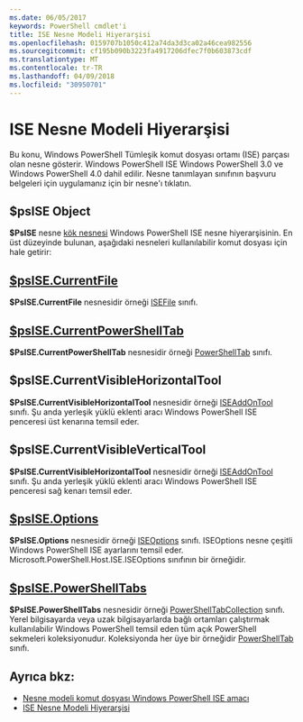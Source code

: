 ```yaml
---
ms.date: 06/05/2017
keywords: PowerShell cmdlet'i
title: ISE Nesne Modeli Hiyerarşisi
ms.openlocfilehash: 0159707b1050c412a74da3d3ca02a46cea982556
ms.sourcegitcommit: cf195b090b3223fa4917206dfec7f0b603873cdf
ms.translationtype: MT
ms.contentlocale: tr-TR
ms.lasthandoff: 04/09/2018
ms.locfileid: "30950701"
---
```

# <a name="the-ise-object-model-hierarchy"></a>ISE Nesne Modeli Hiyerarşisi

Bu konu, Windows PowerShell Tümleşik komut dosyası ortamı (ISE) parçası olan nesne gösterir.
Windows PowerShell ISE Windows PowerShell 3.0 ve Windows PowerShell 4.0 dahil edilir.
Nesne tanımlayan sınıfının başvuru belgeleri için uygulamanız için bir nesne'ı tıklatın.

## <a name="psise-object"></a>$psISE Object

**$PsISE** nesne [kök nesnesi](The-ObjectModelRoot-Object.md) Windows PowerShell ISE nesne hiyerarşisinin.
En üst düzeyinde bulunan, aşağıdaki nesneleri kullanılabilir komut dosyası için hale getirir:

## <a name="psisecurrentfilethe-isefile-objectmd"></a>[$psISE.CurrentFile](The-ISEFile-Object.md)

**$PsISE.CurrentFile** nesnesidir örneği [ISEFile](The-ISEFile-Object.md) sınıfı.

## <a name="psisecurrentpowershelltabthe-powershelltab-objectmd"></a>[$psISE.CurrentPowerShellTab](The-PowerShellTab-Object.md)

**$PsISE.CurrentPowerShellTab** nesnesidir örneği [PowerShellTab](The-PowerShellTab-Object.md) sınıfı.

## <a name="psisecurrentvisiblehorizontaltool"></a>$psISE.CurrentVisibleHorizontalTool

**$PsISE.CurrentVisibleHorizontalTool** nesnesidir örneği [ISEAddOnTool](The-ISEAddOnTool-Object.md) sınıfı.
Şu anda yerleşik yüklü eklenti aracı Windows PowerShell ISE penceresi üst kenarına temsil eder.

## <a name="psisecurrentvisibleverticaltool"></a>$psISE.CurrentVisibleVerticalTool

**$PsISE.CurrentVisibleHorizontalTool** nesnesidir örneği [ISEAddOnTool](The-ISEAddOnTool-Object.md) sınıfı.
Şu anda yerleşik yüklü eklenti aracı Windows PowerShell ISE penceresi sağ kenarı temsil eder.

## <a name="psiseoptionsthe-iseoptions-objectmd"></a>[$psISE.Options](The-ISEOptions-Object.md)

**$PsISE.Options** nesnesidir örneği [ISEOptions](The-ISEOptions-Object.md) sınıfı.
ISEOptions nesne çeşitli Windows PowerShell ISE ayarlarını temsil eder.
Microsoft.PowerShell.Host.ISE.ISEOptions sınıfının bir örneğidir.

## <a name="psisepowershelltabsthe-powershelltabcollection-objectmd"></a>[$psISE.PowerShellTabs](The-PowerShellTabCollection-Object.md)

**$PsISE.PowerShellTabs** nesnesidir örneği [PowerShellTabCollection](The-PowerShellTabCollection-Object.md) sınıfı.
Yerel bilgisayarda veya uzak bilgisayarlarda bağlı ortamları çalıştırmak kullanılabilir Windows PowerShell temsil eden tüm açık PowerShell sekmeleri koleksiyonudur.
Koleksiyonda her üye bir örneğidir [PowerShellTab](The-PowerShellTab-Object.md) sınıfı.

## <a name="see-also"></a>Ayrıca bkz:

- [Nesne modeli komut dosyası Windows PowerShell ISE amacı](Purpose-of-the-Windows-PowerShell-ISE-Scripting-Object-Model.md)
- [ISE Nesne Modeli Hiyerarşisi](The-ISE-Object-Model-Hierarchy.md)